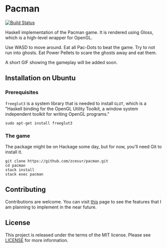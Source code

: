 # Pacman

[![Build Status](https://travis-ci.org/zcesur/pacman.svg?branch=master)](https://travis-ci.org/zcesur/pacman)

Haskell implementation of the Pacman game. It is rendered using Gloss, which is a high-level wrapper for OpenGL.

Use WASD to move around. Eat all Pac-Dots to beat the game. Try to not run into ghosts. Eat Power Pellets to scare the ghosts away and eat them.

A short GIF showing the gameplay will be added soon.

## Installation on Ubuntu

### Prerequisites

`freeglut3` is a system library that is needed to install `GLUT`, which is a "Haskell binding for the OpenGL Utility Toolkit, a window system independent toolkit for writing OpenGL programs."

```{bash}
sudo apt-get install freeglut3
```

### The game

The package might be on Hackage some day, but for now, you'll need Git to install it.

```{bash}
git clone https://github.com/zcesur/pacman.git
cd pacman
stack install
stack exec pacman
```

## Contributing

Contributions are welcome. You can visit [this](https://github.com/zcesur/pacman/projects/1) page to see the features that I am planning to implement in the near future.

## License

This project is released under the terms of the MIT license. Please see [LICENSE](./LICENSE) for more information.
